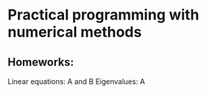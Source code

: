 # Practical programming with numerical methods

## Homeworks:
Linear equations: A and B
Eigenvalues: A
